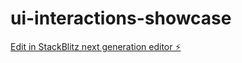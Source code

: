 # ui-interactions-showcase

[Edit in StackBlitz next generation editor ⚡️](https://stackblitz.com/~/github.com/chahal-neema/ui-interactions-showcase)